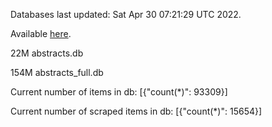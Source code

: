 Databases last updated: Sat Apr 30 07:21:29 UTC 2022. 

Available [here](https://github.com/cbeauhilton/ash-db/releases).


22M	abstracts.db

154M	abstracts_full.db

Current number of items in db:
[{"count(*)": 93309}]

Current number of scraped items in db:
[{"count(*)": 15654}]
